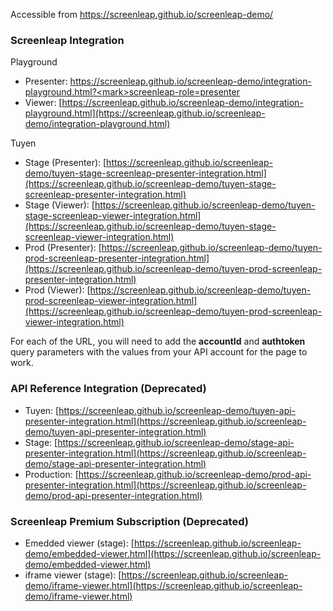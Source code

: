 Accessible from https://screenleap.github.io/screenleap-demo/

### Screenleap Integration

Playground

- Presenter: [https://screenleap.github.io/screenleap-demo/integration-playground.html?<mark>screenleap-role=presenter</mark>](https://screenleap.github.io/screenleap-demo/integration-playground.html?screenleap-role=presenter)
- Viewer: [https://screenleap.github.io/screenleap-demo/integration-playground.html](https://screenleap.github.io/screenleap-demo/integration-playground.html)

Tuyen

- Stage (Presenter): [https://screenleap.github.io/screenleap-demo/tuyen-stage-screenleap-presenter-integration.html](https://screenleap.github.io/screenleap-demo/tuyen-stage-screenleap-presenter-integration.html)
- Stage (Viewer): [https://screenleap.github.io/screenleap-demo/tuyen-stage-screenleap-viewer-integration.html](https://screenleap.github.io/screenleap-demo/tuyen-stage-screenleap-viewer-integration.html)
- Prod (Presenter): [https://screenleap.github.io/screenleap-demo/tuyen-prod-screenleap-presenter-integration.html](https://screenleap.github.io/screenleap-demo/tuyen-prod-screenleap-presenter-integration.html)
- Prod (Viewer): [https://screenleap.github.io/screenleap-demo/tuyen-prod-screenleap-viewer-integration.html](https://screenleap.github.io/screenleap-demo/tuyen-prod-screenleap-viewer-integration.html)

For each of the URL, you will need to add the **accountId** and **authtoken** query parameters with the values from your API account for the page to work.

### API Reference Integration (Deprecated)

- Tuyen: [https://screenleap.github.io/screenleap-demo/tuyen-api-presenter-integration.html](https://screenleap.github.io/screenleap-demo/tuyen-api-presenter-integration.html)
- Stage: [https://screenleap.github.io/screenleap-demo/stage-api-presenter-integration.html](https://screenleap.github.io/screenleap-demo/stage-api-presenter-integration.html)
- Production: [https://screenleap.github.io/screenleap-demo/prod-api-presenter-integration.html](https://screenleap.github.io/screenleap-demo/prod-api-presenter-integration.html)

### Screenleap Premium Subscription (Deprecated)

- Emedded viewer (stage): [https://screenleap.github.io/screenleap-demo/embedded-viewer.html](https://screenleap.github.io/screenleap-demo/embedded-viewer.html)
- iframe viewer (stage): [https://screenleap.github.io/screenleap-demo/iframe-viewer.html](https://screenleap.github.io/screenleap-demo/iframe-viewer.html)

